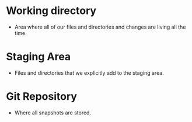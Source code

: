 # Working directory
- Area where all of our files and directories and changes are living all the time.

# Staging Area
- Files and directories that we explicitly add to the staging area.

# Git Repository
- Where all snapshots are stored.